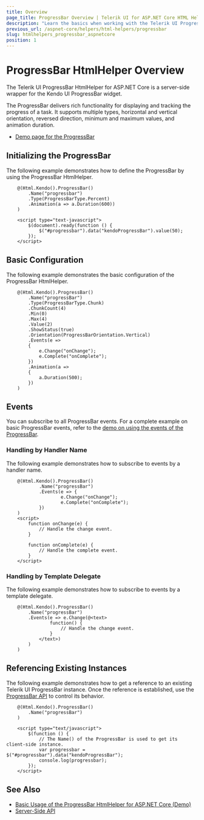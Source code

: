 ```yaml
---
title: Overview
page_title: ProgressBar Overview | Telerik UI for ASP.NET Core HTML Helpers
description: "Learn the basics when working with the Telerik UI ProgressBar HtmlHelper for ASP.NET Core (MVC 6 or ASP.NET Core MVC)."
previous_url: /aspnet-core/helpers/html-helpers/progressbar
slug: htmlhelpers_progressbar_aspnetcore
position: 1
---
```


# ProgressBar HtmlHelper Overview

The Telerik UI ProgressBar HtmlHelper for ASP.NET Core is a server-side wrapper for the Kendo UI ProgressBar widget.

The ProgressBar delivers rich functionality for displaying and tracking the progress of a task. It supports multiple types, horizontal and vertical orientation, reversed direction, minimum and maximum values, and animation duration. 

* [Demo page for the ProgressBar](https://demos.telerik.com/aspnet-core/progressbar/index)

## Initializing the ProgressBar

The following example demonstrates how to define the ProgressBar by using the ProgressBar HtmlHelper.

```
    @(Html.Kendo().ProgressBar()
        .Name("progressbar")
        .Type(ProgressBarType.Percent)
        .Animation(a => a.Duration(600))
    )

    <script type="text-javascript">
        $(document).ready(function () {
            $("#progressbar").data("kendoProgressBar").value(50);
        });   
    </script>
```

## Basic Configuration

The following example demonstrates the basic configuration of the ProgressBar HtmlHelper.

```Razor
    @(Html.Kendo().ProgressBar()
        .Name("progressBar")
        .Type(ProgressBarType.Chunk)
        .ChunkCount(4)
        .Min(0)
        .Max(4)
        .Value(2)
        .ShowStatus(true)
        .Orientation(ProgressBarOrientation.Vertical)
        .Events(e =>
        {
            e.Change("onChange");
            e.Complete("onComplete");
        })
        .Animation(а =>
        {
            а.Duration(500);
        })
    )
```

## Events

You can subscribe to all ProgressBar events. For a complete example on basic ProgressBar events, refer to the [demo on using the events of the ProgressBar](https://demos.telerik.com/aspnet-core/progressbar/events).

### Handling by Handler Name

The following example demonstrates how to subscribe to events by a handler name.

```Razor
    @(Html.Kendo().ProgressBar()
            .Name("progressBar")
            .Events(e => {
                    e.Change("onChange");
                    e.Complete("onComplete");
            })
    )
    <script>
        function onChange(e) {
            // Handle the change event.
        }

        function onComplete(e) {
            // Handle the complete event.
        }
    </script>
```

### Handling by Template Delegate

The following example demonstrates how to subscribe to events by a template delegate.

```Razor
    @(Html.Kendo().ProgressBar()
        .Name("progressBar")
        .Events(e => e.Change(@<text>
                function() {
                    // Handle the change event.
                }
            </text>)
        )
    )
```

## Referencing Existing Instances

The following example demonstrates how to get a reference to an existing Telerik UI ProgressBar instance. Once the reference is established, use the [ProgressBar API](/api/progressbar) to control its behavior.

```Razor
    @(Html.Kendo().ProgressBar()
        .Name("progressBar")
    )

    <script type="text/javascript">
        $(function () {
            // The Name() of the ProgressBar is used to get its client-side instance.
            var progressbar = $("#progressbar").data("kendoProgressBar");
            console.log(progressbar);
        });
    </script>
```

## See Also

* [Basic Usage of the ProgressBar HtmlHelper for ASP.NET Core (Demo)](https://demos.telerik.com/aspnet-core/progressbar/index)
* [Server-Side API](/api/progressbar)
